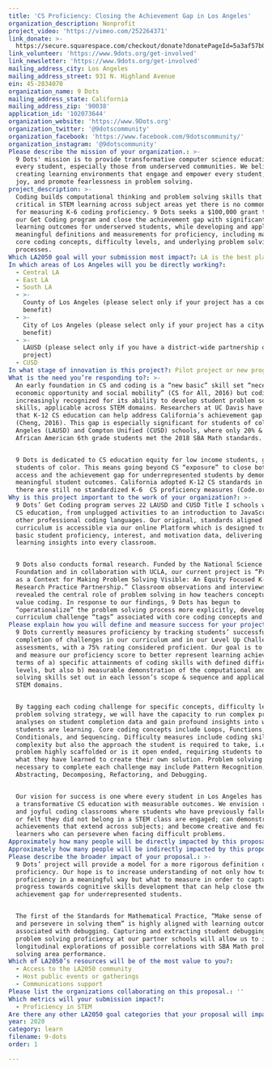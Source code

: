 ```yaml
---
title: 'CS Proficiency: Closing the Achievement Gap in Los Angeles'
organization_description: Nonprofit
project_video: 'https://vimeo.com/252264371'
link_donate: >-
  https://secure.squarespace.com/checkout/donate?donatePageId=5a3af57b085229aa04ebe5f0
link_volunteer: 'https://www.9dots.org/get-involved'
link_newsletter: 'https://www.9dots.org/get-involved'
mailing_address_city: Los Angeles
mailing_address_street: 931 N. Highland Avenue
ein: 45-2834070
organization_name: 9 Dots
mailing_address_state: California
mailing_address_zip: '90038'
application_id: '102073644'
organization_website: 'https://www.9Dots.org'
organization_twitter: '@9dotscommunity'
organization_facebook: 'https://www.facebook.com/9dotscommunity/'
organization_instagram: '@9dotscommunity'
Please describe the mission of your organization.: >-
  9 Dots' mission is to provide transformative computer science education for
  every student, especially those from underserved communities. We believe in
  creating learning environments that engage and empower every student, foster
  joy, and promote fearlessness in problem solving. 
project_description: >-
  Coding builds computational thinking and problem solving skills that are
  critical in STEM learning across subject areas yet there is no common standard
  for measuring K-6 coding proficiency. 9 Dots seeks a $100,000 grant to support
  our Get Coding program and close the achievement gap with significant CS
  learning outcomes for underserved students, while developing and applying more
  meaningful definitions and measurements for proficiency, including mastery of
  core coding concepts, difficulty levels, and underlying problem solving
  processes.
Which LA2050 goal will your submission most impact?: LA is the best place to LEARN
In which areas of Los Angeles will you be directly working?:
  - Central LA
  - East LA
  - South LA
  - >-
    County of Los Angeles (please select only if your project has a countywide
    benefit)
  - >-
    City of Los Angeles (please select only if your project has a citywide
    benefit)
  - >-
    LAUSD (please select only if you have a district-wide partnership or
    project)
  - CUSD
In what stage of innovation is this project?: Pilot project or new program (testing or implementing a new idea)
What is the need you’re responding to?: >-
  An early foundation in CS and coding is a “new basic” skill set “necessary for
  economic opportunity and social mobility” (CS for All, 2016) but coding is
  increasingly recognized for its ability to develop student problem solving
  skills, applicable across STEM domains. Researchers at UC Davis have concluded
  that K-12 CS education can help address California’s achievement gap in math
  (Cheng, 2016). This gap is especially significant for students of color in Los
  Angeles (LAUSD) and Compton Unified (CUSD) schools, where only 20% & 17% of
  African American 6th grade students met the 2018 SBA Math standards.


  9 Dots is dedicated to CS education equity for low income students, girls, and
  students of color. This means going beyond CS “exposure” to close both the
  access and the achievement gap for underrepresented students by demonstrating
  meaningful student outcomes. California adopted K-12 CS standards in 2018, but
  there are still no standardized K-6  CS proficiency measures (Code.org, 2017).
Why is this project important to the work of your organization?: >-
  9 Dots’ Get Coding program serves 22 LAUSD and CUSD Title I schools with K-6
  CS education, from unplugged activities to an introduction to JavaScript and
  other professional coding languages. Our original, standards aligned
  curriculum is accessible via our online Platform which is designed to capture
  basic student proficiency, interest, and motivation data, delivering key
  learning insights into every classroom.


  9 Dots also conducts formal research. Funded by the National Science
  Foundation and in collaboration with UCLA, our current project is “Programming
  as a Context for Making Problem Solving Visible: An Equity Focused K-5
  Research Practice Partnership.” Classroom observations and interviews have
  revealed the central role of problem solving in how teachers conceptualize and
  value coding. In response to our findings, 9 Dots has begun to
  “operationalize” the problem solving process more explicitly, developing
  curriculum challenge “tags” associated with core coding concepts and skills.
Please explain how you will define and measure success for your project.: >-
  9 Dots currently measures proficiency by tracking students’ successful
  completion of challenges in our curriculum and in our Level Up Challenge
  assessments, with a 75% rating considered proficient. Our goal is to define
  and measure our proficiency score to better represent learning achievements in
  terms of a) specific attainments of coding skills with defined difficulty
  levels, but also b) measurable demonstration of the computational and problem
  solving skills set out in each lesson’s scope & sequence and applicable across
  STEM domains. 


  By tagging each coding challenge for specific concepts, difficulty level, and
  problem solving strategy, we will have the capacity to run complex proficiency
  analyses on student completion data and gain profound insights into what our
  students are learning. Core coding concepts include Loops, Functions,
  Conditionals, and Sequencing. Difficulty measures include coding skill
  complexity but also the approach the student is required to take, i.e. is the
  problem highly scaffolded or is it open ended, requiring students to apply
  what they have learned to create their own solution. Problem solving processes
  necessary to complete each challenge may include Pattern Recognition,
  Abstracting, Decomposing, Refactoring, and Debugging.


  Our vision for success is one where every student in Los Angeles has access to
  a transformative CS education with measurable outcomes. We envision rigorous
  and joyful coding classrooms where students who have previously fallen behind
  or felt they did not belong in a STEM class are engaged; can demonstrate
  achievements that extend across subjects; and become creative and fearless
  learners who can persevere when facing difficult problems.
Approximately how many people will be directly impacted by this proposal?: '8320'
Approximately how many people will be indirectly impacted by this proposal?: '10420'
Please describe the broader impact of your proposal.: >-
  9 Dots’ project will provide a model for a more rigorous definition of K-6 CS
  proficiency. Our hope is to increase understanding of not only how to measure
  proficiency in a meaningful way but what to measure in order to capture
  progress towards cognitive skills development that can help close the STEM
  achievement gap for underrepresented students.


  The first of the Standards for Mathematical Practice, “Make sense of problems
  and persevere in solving them” is highly aligned with learning outcomes
  associated with debugging. Capturing and extracting student debugging and
  problem solving proficiency at our partner schools will allow us to initiate
  longitudinal explorations of possible correlations with SBA Math problem
  solving area performance.
Which of LA2050’s resources will be of the most value to you?:
  - Access to the LA2050 community
  - Host public events or gatherings
  - Communications support
Please list the organizations collaborating on this proposal.: ''
Which metrics will your submission impact?:
  - Proficiency in STEM
Are there any other LA2050 goal categories that your proposal will impact?: []
year: 2020
category: learn
filename: 9-dots
order: 1

---
```

